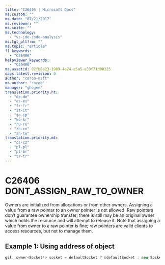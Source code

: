 ```yaml
---
title: "C26406 | Microsoft Docs"
ms.custom: ""
ms.date: "07/21/2017"
ms.reviewer: ""
ms.suite: ""
ms.technology: 
  - "vs-ide-code-analysis"
ms.tgt_pltfrm: ""
ms.topic: "article"
f1_keywords: 
  - "C26406"
helpviewer_keywords: 
  - "C26406"
ms.assetid: 02fb8e23-1989-4e24-a5a5-e30f71d00325
caps.latest.revision: 0
author: "corob-msft"
ms.author: "corob"
manager: "ghogen"
translation.priority.ht: 
  - "de-de"
  - "es-es"
  - "fr-fr"
  - "it-it"
  - "ja-jp"
  - "ko-kr"
  - "ru-ru"
  - "zh-cn"
  - "zh-tw"
translation.priority.mt: 
  - "cs-cz"
  - "pl-pl"
  - "pt-br"
  - "tr-tr"
---
```

# C26406  DONT_ASSIGN_RAW_TO_OWNER
Owners are initialized from allocations or from other owners. Assigning a value from a raw pointer to an owner pointer is not allowed. Raw pointers don’t guarantee ownership transfer; there is still may be an original owner which holds the resource and will attempt to release it. Note that assigning a value from owner to a raw pointer is fine; raw pointers are valid clients to access resources, but not to manage them.

## Example 1:  Using address of object
```cpp
gsl::owner<Socket*> socket = defaultSocket ? &defaultSocket : new Socket(); // C26406
```
